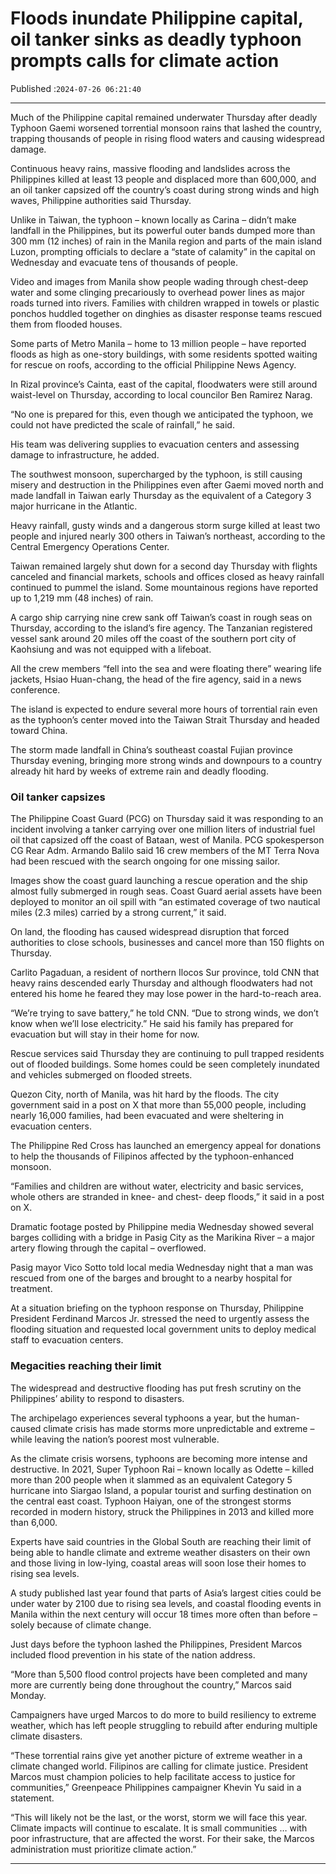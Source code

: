# Floods inundate Philippine capital, oil tanker sinks as deadly typhoon prompts calls for climate action

Published :`2024-07-26 06:21:40`

---

Much of the Philippine capital remained underwater Thursday after deadly Typhoon Gaemi worsened torrential monsoon rains that lashed the country, trapping thousands of people in rising flood waters and causing widespread damage.

Continuous heavy rains, massive flooding and landslides across the Philippines killed at least 13 people and displaced more than 600,000, and an oil tanker capsized off the country’s coast during strong winds and high waves, Philippine authorities said Thursday.

Unlike in Taiwan, the typhoon – known locally as Carina – didn’t make landfall in the Philippines, but its powerful outer bands dumped more than 300 mm (12 inches) of rain in the Manila region and parts of the main island Luzon, prompting officials to declare a “state of calamity” in the capital on Wednesday and evacuate tens of thousands of people.

Video and images from Manila show people wading through chest-deep water and some clinging precariously to overhead power lines as major roads turned into rivers. Families with children wrapped in towels or plastic ponchos huddled together on dinghies as disaster response teams rescued them from flooded houses.

Some parts of Metro Manila – home to 13 million people – have reported floods as high as one-story buildings, with some residents spotted waiting for rescue on roofs, according to the official Philippine News Agency.

In Rizal province’s Cainta, east of the capital, floodwaters were still around waist-level on Thursday, according to local councilor Ben Ramirez Narag.

“No one is prepared for this, even though we anticipated the typhoon, we could not have predicted the scale of rainfall,” he said.

His team was delivering supplies to evacuation centers and assessing damage to infrastructure, he added.

The southwest monsoon, supercharged by the typhoon, is still causing misery and destruction in the Philippines even after Gaemi moved north and made landfall in Taiwan early Thursday as the equivalent of a Category 3 major hurricane in the Atlantic.

Heavy rainfall, gusty winds and a dangerous storm surge killed at least two people and injured nearly 300 others in Taiwan’s northeast, according to the Central Emergency Operations Center.

Taiwan remained largely shut down for a second day Thursday with flights canceled and financial markets, schools and offices closed as heavy rainfall continued to pummel the island. Some mountainous regions have reported up to 1,219 mm (48 inches) of rain.

A cargo ship carrying nine crew sank off Taiwan’s coast in rough seas on Thursday, according to the island’s fire agency. The Tanzanian registered vessel sank around 20 miles off the coast of the southern port city of Kaohsiung and was not equipped with a lifeboat.

All the crew members “fell into the sea and were floating there” wearing life jackets, Hsiao Huan-chang, the head of the fire agency, said in a news conference.

The island is expected to endure several more hours of torrential rain even as the typhoon’s center moved into the Taiwan Strait Thursday and headed toward China.

The storm made landfall in China’s southeast coastal Fujian province Thursday evening, bringing more strong winds and downpours to a country already hit hard by weeks of extreme rain and deadly flooding.

### Oil tanker capsizes

The Philippine Coast Guard (PCG) on Thursday said it was responding to an incident involving a tanker carrying over one million liters of industrial fuel oil that capsized off the coast of Bataan, west of Manila. PCG spokesperson CG Rear Adm. Armando Balilo said 16 crew members of the MT Terra Nova had been rescued with the search ongoing for one missing sailor.

Images show the coast guard launching a rescue operation and the ship almost fully submerged in rough seas. Coast Guard aerial assets have been deployed to monitor an oil spill with “an estimated coverage of two nautical miles (2.3 miles) carried by a strong current,” it said.

On land, the flooding has caused widespread disruption that forced authorities to close schools, businesses and cancel more than 150 flights on Thursday.

Carlito Pagaduan, a resident of northern Ilocos Sur province, told CNN that heavy rains descended early Thursday and although floodwaters had not entered his home he feared they may lose power in the hard-to-reach area.

“We’re trying to save battery,” he told CNN. “Due to strong winds, we don’t know when we’ll lose electricity.” He said his family has prepared for evacuation but will stay in their home for now.

Rescue services said Thursday they are continuing to pull trapped residents out of flooded buildings. Some homes could be seen completely inundated and vehicles submerged on flooded streets.

Quezon City, north of Manila, was hit hard by the floods. The city government said in a post on X that more than 55,000 people, including nearly 16,000 families, had been evacuated and were sheltering in evacuation centers.

The Philippine Red Cross has launched an emergency appeal for donations to help the thousands of Filipinos affected by the typhoon-enhanced monsoon.

“Families and children are without water, electricity and basic services, whole others are stranded in knee- and chest- deep floods,” it said in a post on X.

Dramatic footage posted by Philippine media Wednesday showed several barges colliding with a bridge in Pasig City as the Marikina River – a major artery flowing through the capital – overflowed.

Pasig mayor Vico Sotto told local media Wednesday night that a man was rescued from one of the barges and brought to a nearby hospital for treatment.

At a situation briefing on the typhoon response on Thursday, Philippine President Ferdinand Marcos Jr. stressed the need to urgently assess the flooding situation and requested local government units to deploy medical staff to evacuation centers.

### Megacities reaching their limit

The widespread and destructive flooding has put fresh scrutiny on the Philippines’ ability to respond to disasters.

The archipelago experiences several typhoons a year, but the human-caused climate crisis has made storms more unpredictable and extreme – while leaving the nation’s poorest most vulnerable.

As the climate crisis worsens, typhoons are becoming more intense and destructive. In 2021, Super Typhoon Rai – known locally as Odette – killed more than 200 people when it slammed as an equivalent Category 5 hurricane into Siargao Island, a popular tourist and surfing destination on the central east coast. Typhoon Haiyan, one of the strongest storms recorded in modern history, struck the Philippines in 2013 and killed more than 6,000.

Experts have said countries in the Global South are reaching their limit of being able to handle climate and extreme weather disasters on their own and those living in low-lying, coastal areas will soon lose their homes to rising sea levels.

A study published last year found that parts of Asia’s largest cities could be under water by 2100 due to rising sea levels, and coastal flooding events in Manila within the next century will occur 18 times more often than before – solely because of climate change.

Just days before the typhoon lashed the Philippines, President Marcos included flood prevention in his state of the nation address.

“More than 5,500 flood control projects have been completed and many more are currently being done throughout the country,” Marcos said Monday.

Campaigners have urged Marcos to do more to build resiliency to extreme weather, which has left people struggling to rebuild after enduring multiple climate disasters.

“These torrential rains give yet another picture of extreme weather in a climate changed world. Filipinos are calling for climate justice. President Marcos must champion policies to help facilitate access to justice for communities,” Greenpeace Philippines campaigner Khevin Yu said in a statement.

“This will likely not be the last, or the worst, storm we will face this year. Climate impacts will continue to escalate. It is small communities … with poor infrastructure, that are affected the worst. For their sake, the Marcos administration must prioritize climate action.”

---

